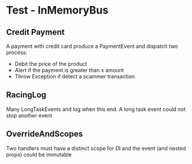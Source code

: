 
# Test - InMemoryBus


## Credit Payment

A payment with credit card produce a PaymentEvent and dispatch two process:
- Debit the price of the product
- Alert if the payment is greater than x amount
- Throw Exception if detect a scammer transaction


## RacingLog

Many LongTaskEvents and log when this end.
A long task event could not stop another event


## OverrideAndScopes

Two handlers must have a distinct scope for DI and the event (and nested props) could be immutable

